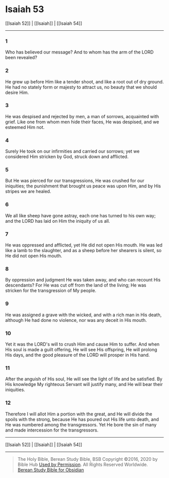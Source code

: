 # Isaiah 53

[[Isaiah 52]] | [[Isaiah]] | [[Isaiah 54]]

---

### 1
Who has believed our message? And to whom has the arm of the LORD been revealed?

### 2
He grew up before Him like a tender shoot, and like a root out of dry ground. He had no stately form or majesty to attract us, no beauty that we should desire Him.

### 3
He was despised and rejected by men, a man of sorrows, acquainted with grief. Like one from whom men hide their faces, He was despised, and we esteemed Him not.

### 4
Surely He took on our infirmities and carried our sorrows; yet we considered Him stricken by God, struck down and afflicted.

### 5
But He was pierced for our transgressions, He was crushed for our iniquities; the punishment that brought us peace was upon Him, and by His stripes we are healed.

### 6
We all like sheep have gone astray, each one has turned to his own way; and the LORD has laid on Him the iniquity of us all.

### 7
He was oppressed and afflicted, yet He did not open His mouth. He was led like a lamb to the slaughter, and as a sheep before her shearers is silent, so He did not open His mouth.

### 8
By oppression and judgment He was taken away, and who can recount His descendants? For He was cut off from the land of the living; He was stricken for the transgression of My people.

### 9
He was assigned a grave with the wicked, and with a rich man in His death, although He had done no violence, nor was any deceit in His mouth.

### 10
Yet it was the LORD's will to crush Him and cause Him to suffer. And when His soul is made a guilt offering, He will see His offspring, He will prolong His days, and the good pleasure of the LORD will prosper in His hand.

### 11
After the anguish of His soul, He will see the light of life and be satisfied. By His knowledge My righteous Servant will justify many, and He will bear their iniquities.

### 12
Therefore I will allot Him a portion with the great, and He will divide the spoils with the strong, because He has poured out His life unto death, and He was numbered among the transgressors. Yet He bore the sin of many and made intercession for the transgressors.

---

[[Isaiah 52]] | [[Isaiah]] | [[Isaiah 54]]

---

> The Holy Bible, Berean Study Bible, BSB
> Copyright &copy;2016, 2020 by Bible Hub
> [Used by Permission](https://berean.bible/terms.htm). All Rights Reserved Worldwide.
> [Berean Study Bible for Obsidian](https://github.com/gapmiss/berean-study-bible-for-obsidian)

